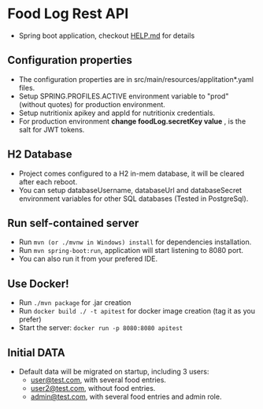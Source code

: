 # Food Log Rest API

 - Spring boot application, checkout [HELP.md](./HELP.md) for details

## Configuration properties

 - The configuration properties are in src/main/resources/applitation*.yaml files.
 - Setup SPRING.PROFILES.ACTIVE environment variable to "prod" (without quotes) for production environment.
 - Setup nutritionix apikey and appId for nutritionix credentials.
 - For production environment **change foodLog.secretKey value** , is the salt for JWT tokens.

## H2 Database
 
 - Project comes configured to a H2 in-mem database, it will be cleared after each reboot.
 - You can setup databaseUsername, databaseUrl and databaseSecret environment variables for other SQL databases (Tested in PostgreSql). 

## Run self-contained server

 - Run `mvn (or ./mvnw in Windows) install` for dependencies installation.
 - Run `mvn spring-boot:run`, application will start listening to 8080 port.
 - You can also run it from your prefered IDE.

## Use Docker! 

 - Run  `./mvn package` for .jar creation
 - Run `docker build ./ -t apitest` for docker image creation (tag it as you prefer)
 - Start the server: `docker run -p 8080:8080 apitest` 



## Initial DATA

 - Default data will be migrated on startup, including 3 users:
   - user@test.com, with several food entries.
   - user2@test.com, without food entries.
   - admin@test.com, with several food entries and admin role.